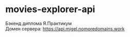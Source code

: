 # movies-explorer-api
Бэкенд диплома Я.Практикум  
Домен сервера: https://api.migel.nomoredomains.work

